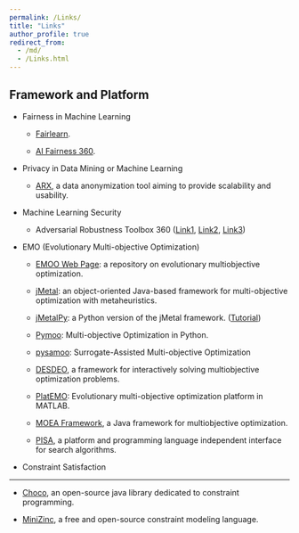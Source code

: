 ```yaml
---
permalink: /Links/
title: "Links"
author_profile: true
redirect_from: 
  - /md/
  - /Links.html
---
```



Framework and Platform
-------------


- Fairness in Machine Learning

  - [Fairlearn](https://fairlearn.org/).

  - [AI Fairness 360](https://ai-fairness-360.org/).
    

- Privacy in Data Mining or Machine Learning

  - [ARX](https://github.com/arx-deidentifier/arx),  a data anonymization tool aiming to provide scalability and usability. 


- Machine Learning Security

  - Adversarial Robustness Toolbox 360 ([Link1](https://github.com/Trusted-AI/adversarial-robustness-toolbox), [Link2](https://www.ibm.com/blogs/research/2019/09/adversarial-robustness-360-toolbox-v1-0/), [Link3](https://github.com/Trusted-AI/adversarial-robustness-toolbox/wiki/))


- EMO (Evolutionary Multi-objective Optimization)

  - [EMOO Web Page](http://delta.cs.cinvestav.mx/~ccoello/EMOO/): a repository on evolutionary multiobjective optimization.

  - [jMetal](https://github.com/jMetal/jMetal): an object-oriented Java-based framework for multi-objective optimization with metaheuristics. 

  - [jMetalPy](https://github.com/jMetal/jMetalPy): a Python version of the jMetal framework. ([Tutorial](https://jmetal.github.io/jMetalPy/tutorials.html))

  - [Pymoo](https://pymoo.org/): Multi-objective Optimization in Python.

  - [pysamoo](https://anyoptimization.com/projects/pysamoo/): Surrogate-Assisted Multi-objective Optimization
  
  - [DESDEO](https://desdeo.misitano.xyz/), a framework for interactively solving multiobjective optimization problems.

  - [PlatEMO](https://github.com/BIMK/PlatEMO): Evolutionary multi-objective optimization platform in MATLAB.

  - [MOEA Framework](http://moeaframework.org/), a Java framework for multiobjective optimization.

  - [PISA](https://sop.tik.ee.ethz.ch/pisa/?page=principles.php), a platform and programming language independent interface for search algorithms.


- Constraint Satisfaction
-------

  - [Choco](https://choco-solver.org/), an open-source java library dedicated to constraint programming. 

  - [MiniZinc](https://www.minizinc.org/), a free and open-source constraint modeling language.

